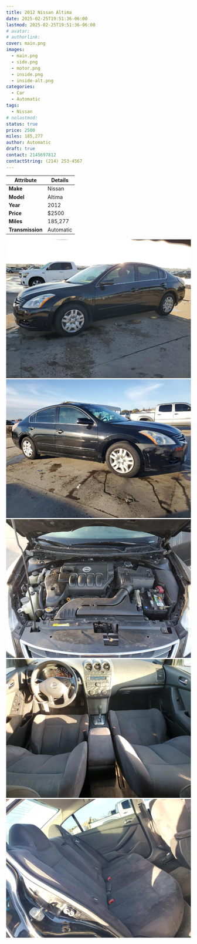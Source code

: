```yaml
---
title: 2012 Nissan Altima
date: 2025-02-25T19:51:36-06:00
lastmod: 2025-02-25T19:51:36-06:00
# avatar:
# authorlink:
cover: main.png
images:
  - main.png
  - side.png
  - motor.png
  - inside.png
  - inside-alt.png
categories:
  - Car
  - Automatic
tags:
  - Nissan
# nolastmod:
status: true
price: 2500
miles: 185,277
author: Automatic
draft: true
contact: 2145697812
contactString: (214) 253-4567
---
```


<!--more-->

| **Attribute**    | **Details** |
|------------------|-------------|
| **Make**         | Nissan      |
| **Model**        | Altima      |
| **Year**         | 2012        |
| **Price**        | $2500       |
| **Miles**        | 185,277     |
| **Transmission** | Automatic   |


![Main Image](main.png)
![Side View](side.png)
![Motor](motor.png)
![Interior](inside.png)
![Alternate Interior](inside-alt.png)
